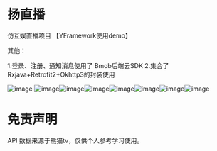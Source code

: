 # 扬直播

仿互娱直播项目
【YFramework使用demo】

其他：

1.登录、注册、通知消息使用了
Bmob后端云SDK
2.集合了 Rxjava+Retrofit2+Okhttp3的封装使用

![image](https://raw.githubusercontent.com/yixi195/YangZhiBo/master/screenshots/001.png)
![image](https://raw.githubusercontent.com/yixi195/YangZhiBo/master/screenshots/002.png)![image](https://raw.githubusercontent.com/yixi195/YangZhiBo/master/screenshots/003.png)![image](https://raw.githubusercontent.com/yixi195/YangZhiBo/master/screenshots/004.png)![image](https://raw.githubusercontent.com/yixi195/YangZhiBo/master/screenshots/005.png)![image](https://raw.githubusercontent.com/yixi195/YangZhiBo/master/screenshots/006.png)![image](https://raw.githubusercontent.com/yixi195/YangZhiBo/master/screenshots/007.png)![image](https://raw.githubusercontent.com/yixi195/YangZhiBo/master/screenshots/008.png)




# 免责声明
API 数据来源于熊猫tv，仅供个人参考学习使用。

